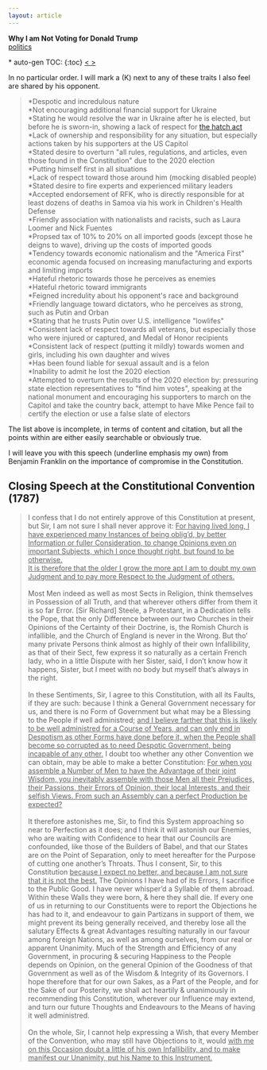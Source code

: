 ```yaml
---
layout: article
---
```

<div class="tags" markdown="1">

**Why I am Not Voting for Donald Trump** <br> [politics](/articles/tags/politics)
</div>
* auto-gen TOC:
{:toc}
<a class="prev" href="/articles/2024/24tte"> < </a>
<a class="next" href="/articles/2024/replacestart"> > </a>


In no particular order. I will mark a (K) next to any of these traits I also feel are shared by his opponent.

>*Despotic and incredulous nature  
>*Not encouraging additional financial support for Ukraine  
>*Stating he would resolve the war in Ukraine after he is elected, but before he is sworn-in, showing a lack of respect for [the hatch act](https://en.wikipedia.org/wiki/Hatch_Act)  
>*Lack of ownership and responsibility for any situation, but especially actions taken by his supporters at the US Capitol  
>*Stated desire to overturn "all rules, regulations, and articles, even those found in the Constitution" due to the 2020 election  
>*Putting himself first in all situations  
>*Lack of respect toward those around him (mocking disabled people)  
>*Stated desire to fire experts and experienced military leaders  
>*Accepted endorsement of RFK, who is directly responsible for at least dozens of deaths in Samoa via his work in Children's Health Defense  
>*Friendly association with nationalists and racists, such as Laura Loomer and Nick Fuentes  
>*Propsed tax of 10% to 20% on all imported goods (except those he deigns to wave), driving up the costs of imported goods  
>*Tendency towards economic nationalism and the "America First" economic agenda focused on increasing manufacturing and exports and limiting imports  
>*Hateful rhetoric towards those he perceives as enemies  
>*Hateful rhetoric toward immigrants  
>*Feigned incredulity about his opponent's race and background  
>*Friendly language toward dictators, who he perceives as strong, such as Putin and Orban  
>*Stating that he trusts Putin over U.S. intelligence "lowlifes"  
>*Consistent lack of respect towards all veterans, but especially those who were injured or captured, and Medal of Honor recipients  
>*Consistent lack of respect (putting it mildly) towards women and girls, including his own daughter and wives  
>*Has been found liable for sexual assault and is a felon  
>*Inability to admit he lost the 2020 election  
>*Attempted to overturn the results of the 2020 election by: pressuring state election representatives to "find him votes", speaking at the national monument and encouraging his supporters to march on the Capitol and take the country back, attempt to have Mike Pence fail to certify the election or use a false slate of electors


The list above is incomplete, in terms of content and citation, but all the points within are either easily searchable or obviously true.

I will leave you with this speech (underline emphasis my own) from Benjamin Franklin on the importance of compromise in the Constitution.

## Closing Speech at the Constitutional Convention (1787)
 
>I confess that I do not entirely approve of this Constitution at present, but Sir, I am not sure I shall never approve it: <u>For having lived long, I have experienced many Instances of being oblig’d, by better Information or fuller Consideration, to change Opinions even on important Subjects, which I once thought right, but found to be otherwise.  
>It is therefore that the older I grow the more apt I am to doubt my own Judgment and to pay more Respect to the Judgment of others.</u>  <br><br>
>Most Men indeed as well as most Sects in Religion, think themselves in Possession of all Truth, and that wherever others differ from them it is so far Error. [Sir Richard] Steele, a Protestant, in a Dedication tells the Pope, that the only Difference between our two Churches in their Opinions of the Certainty of their Doctrine, is, the Romish Church is infallible, and the Church of England is never in the Wrong. But tho’ many private Persons think almost as highly of their own Infallibility, as that of their Sect, few express it so naturally as a certain French lady, who in a little Dispute with her Sister, said, I don’t know how it happens, Sister, but I meet with no body but myself that’s always in the right.  <br><br>
>In these Sentiments, Sir, I agree to this Constitution, with all its Faults, if they are such: because I think a General Government necessary for us, and there is no Form of Government but what may be a Blessing to the People if well administred; <u>and I believe farther that this is likely to be well administred for a Course of Years, and can only end in Despotism as other Forms have done before it, when the People shall become so corrupted as to need Despotic Government, being incapable of any other.</u> I doubt too whether any other Convention we can obtain, may be able to make a better Constitution: <u>For when you assemble a Number of Men to have the Advantage of their joint Wisdom, you inevitably assemble with those Men all their Prejudices, their Passions, their Errors of Opinion, their local Interests, and their selfish Views. From such an Assembly can a perfect Production be expected?</u> <br><br>
It therefore astonishes me, Sir, to find this System approaching so near to Perfection as it does; and I think it will astonish our Enemies, who are waiting with Confidence to hear that our Councils are confounded, like those of the Builders of Babel, and that our States are on the Point of Separation, only to meet hereafter for the Purpose of cutting one another’s Throats. Thus I consent, Sir, to this Constitution <u>because I expect no better, and because I am not sure that it is not the best.</u> The Opinions I have had of its Errors, I sacrifice to the Public Good. I have never whisper’d a Syllable of them abroad. Within these Walls they were born, & here they shall die. If every one of us in returning to our Constituents were to report the Objections he has had to it, and endeavour to gain Partizans in support of them, we might prevent its being generally received, and thereby lose all the salutary Effects & great Advantages resulting naturally in our favour among foreign Nations, as well as among ourselves, from our real or apparent Unanimity. Much of the Strength and Efficiency of any Government, in procuring & securing Happiness to the People depends on Opinion, on the general Opinion of the Goodness of that Government as well as of the Wisdom & Integrity of its Governors. I hope therefore that for our own Sakes, as a Part of the People, and for the Sake of our Posterity, we shall act heartily & unanimously in recommending this Constitution, wherever our Influence may extend, and turn our future Thoughts and Endeavours to the Means of having it well administred.  <br><br>
>On the whole, Sir, I cannot help expressing a Wish, that every Member of the Convention, who may still have Objections to it, would <u>with me on this Occasion doubt a little of his own Infallibility, and to make manifest our Unanimity, put his Name to this Instrument.</u>
